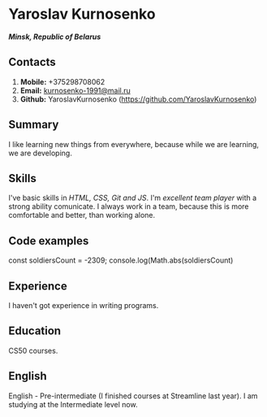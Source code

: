# Yaroslav Kurnosenko #

***Minsk, Republic of Belarus***

## Contacts ##

1. **Mobile:** +375298708062
2. **Email:** kurnosenko-1991@mail.ru
3. **Github:** YaroslavKurnosenko (https://github.com/YaroslavKurnosenko)

## Summary ##

I like learning new things from everywhere, because while we are learning, we are developing. 

## Skills ##

I've basic skills in *HTML, CSS, Git and JS*. I'm *excellent team player* with a strong ability comunicate. I always work in a team, because this is more comfortable and better, than working alone.

## Code examples ##

const soldiersCount = -2309;
console.log(Math.abs(soldiersCount)

## Experience ##

I haven't got experience in writing programs.

## Education ##

CS50 courses.

## English ##

English - Pre-intermediate (I finished courses at Streamline last year). I am studying at the Intermediate level now.

